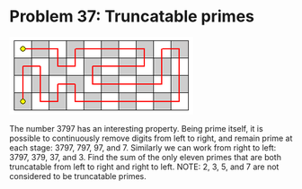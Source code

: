 # Problem 37: Truncatable primes

![graphic](img037.gif)

The number 3797 has an interesting property. Being prime itself, it is
possible to continuously remove digits from left to right, and remain
prime at each stage: 3797, 797, 97, and 7. Similarly we can work from
right to left: 3797, 379, 37, and 3. Find the sum of the only eleven
primes that are both truncatable from left to right and right to left.
NOTE: 2, 3, 5, and 7 are not considered to be truncatable primes.

